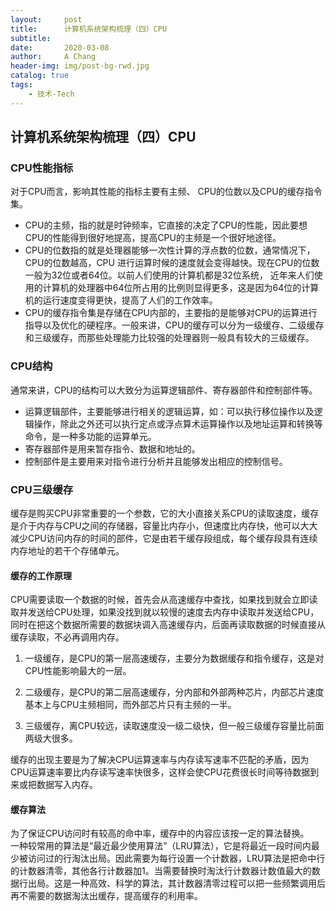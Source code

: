 ```yaml
---
layout:     post
title:      计算机系统架构梳理（四）CPU
subtitle:   
date:       2020-03-08
author:     A Chang
header-img: img/post-bg-rwd.jpg
catalog: true
tags:
    - 技术-Tech
---
```


## 计算机系统架构梳理（四）CPU

### CPU性能指标

对于CPU而言，影响其性能的指标主要有主频、 CPU的位数以及CPU的缓存指令集。  
- CPU的主频，指的就是时钟频率，它直接的决定了CPU的性能，因此要想CPU的性能得到很好地提高，提高CPU的主频是一个很好地途径。  
- CPU的位数指的就是处理器能够一次性计算的浮点数的位数，通常情况下，CPU的位数越高，CPU 进行运算时候的速度就会变得越快。现在CPU的位数一般为32位或者64位。以前人们使用的计算机都是32位系统， 近年来人们使用的计算机的处理器中64位所占用的比例则显得更多，这是因为64位的计算机的运行速度变得更快，提高了人们的工作效率。  
- CPU的缓存指令集是存储在CPU内部的，主要指的是能够对CPU的运算进行指导以及优化的硬程序。一般来讲，CPU的缓存可以分为一级缓存、二级缓存和三级缓存，而那些处理能力比较强的处理器则一般具有较大的三级缓存。 

### CPU结构

通常来讲，CPU的结构可以大致分为运算逻辑部件、寄存器部件和控制部件等。
- 运算逻辑部件，主要能够进行相关的逻辑运算，如：可以执行移位操作以及逻辑操作，除此之外还可以执行定点或浮点算术运算操作以及地址运算和转换等命令，是一种多功能的运算单元。 
- 寄存器部件是用来暂存指令、数据和地址的。
- 控制部件是主要用来对指令进行分析并且能够发出相应的控制信号。

### CPU三级缓存

缓存是购买CPU非常重要的一个参数，它的大小直接关系CPU的读取速度，缓存是介于内存与CPU之间的存储器，容量比内存小，但速度比内存快，他可以大大减少CPU访问内存的时间的部件，它是由若干缓存段组成，每个缓存段具有连续内存地址的若干个存储单元。

#### 缓存的工作原理

CPU需要读取一个数据的时候，首先会从高速缓存中查找，如果找到就会立即读取并发送给CPU处理，如果没找到就以较慢的速度去内存中读取并发送给CPU，同时在把这个数据所需要的数据块调入高速缓存内，后面再读取数据的时候直接从缓存读取，不必再调用内存。

1. 一级缓存，是CPU的第一层高速缓存，主要分为数据缓存和指令缓存，这是对CPU性能影响最大的一层。

2. 二级缓存，是CPU的第二层高速缓存，分内部和外部两种芯片，内部芯片速度基本上与CPU主频相同，而外部芯片只有主频的一半。

3. 三级缓存，离CPU较远，读取速度没一级二级快，但一般三级缓存容量比前面两级大很多。

缓存的出现主要是为了解决CPU运算速率与内存读写速率不匹配的矛盾，因为CPU运算速率要比内存读写速率快很多，这样会使CPU花费很长时间等待数据到来或把数据写入内存。

#### 缓存算法

为了保证CPU访问时有较高的命中率，缓存中的内容应该按一定的算法替换。  
一种较常用的算法是“最近最少使用算法”（LRU算法），它是将最近一段时间内最少被访问过的行淘汰出局。因此需要为每行设置一个计数器，LRU算法是把命中行的计数器清零，其他各行计数器加1。当需要替换时淘汰行计数器计数值最大的数据行出局。这是一种高效、科学的算法，其计数器清零过程可以把一些频繁调用后再不需要的数据淘汰出缓存，提高缓存的利用率。
